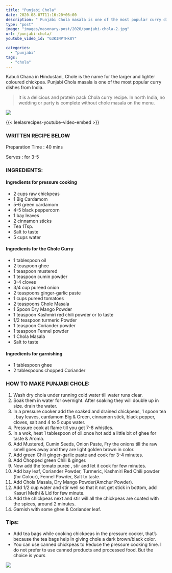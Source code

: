 ```yaml
---
title: "Punjabi Chola"
date: 2020-08-07T11:16:20+06:00
description: " Punjabi Chola masala is one of the most popular curry dishes from India. Chole is the name for the larger and lighter coloured chickpea."
type: "post"
image: "images/masonary-post/2020/punjabi-chola-2.jpg"
url: /punjabi-chola/
youtube_video_id: "G3KINPTHk8Y"

categories: 
  - "punjabi"
tags:
  - "chola"
---
```


Kabuli Chana in Hindustani, Chole is the name for the larger and lighter coloured chickpea. Punjabi Chola masala is one of the most popular curry dishes from India. 

> It is a delicious and protein pack Chola curry recipe. In north India, no wedding or party is complete without chole masala on the menu.

![](../images/masonary-post/2020/punjabi-chola-1.jpg)

{{< leelasrecipes-youtube-video-embed >}}


### WRITTEN RECIPE BELOW 

Preparation Time : 40 mins

Serves : for 3-5



### INGREDIENTS:

#### Ingredients for pressure cooking

- 2 cups raw chickpeas
- 1 Big Cardamom
- 5-6 green cardamom 
- 4-5 black peppercorn
- 1 bay leaves
- 2 cinnamon sticks
- Tea 1Tsp.
- Salt to taste
- 5 cups water

#### Ingredients for the Chole Curry

- 1 tablespoon oil
- 2 teaspoon ghee
- 1 teaspoon mustered
- 1 teaspoon cumin powder
- 3-4 cloves
- 3/4 cup pureed onion 
- 2 teaspoons ginger-garlic paste
- 1 cups pureed tomatoes 
- 2 teaspoons Chole Masala
- 1 Spoon Dry Mango Powder
- 1 teaspoon Kashmiri red chili powder or to taste
- 1/2 teaspoon turmeric Powder
- 1 teaspoon Coriander powder
- 1 teaspoon Fennel powder
- 1 Chola Masala
- Salt to taste

#### Ingredients for garnishing

- 1 tablespoon ghee
- 2 tablespoons chopped Coriander



### HOW TO MAKE PUNJABI CHOLE:

1. Wash dry chola under running cold water till water runs clear.
2. Soak them in water for overnight. After soaking they will double up in size. drain the water.
3. In a pressure cooker add the soaked and drained chickpeas, 1 spoon tea , bay leaves, cardamom Big & Green, cinnamon stick, black pepper, cloves, salt and 4 to 5 cups water. 
4. Pressure cook at  flame till you get 7-8 whistles. 
5. In a wok, heat 1 tablespoon of oil.once hot add a little bit of ghee for taste & Aroma.
6. Add Mustered, Cumin Seeds, Onion Paste, Fry the onions till the raw smell goes away and they are light golden brown in color.
7. Add green Chili ginger-garlic paste and cook for 3-4 minutes.
8. Add Chopped green Chili & ginger.
9. Now add the tomato puree , stir and let it cook for few minutes.
10. Add bay leaf, Coriander Powder, Turmeric, Kashmiri Red Chili powder (for Colour), Fennel Powder, Salt to taste.
11. Add Chola Masala, Dry Mango Powder(Amchur Powder).
12. Add 1/2 cup water and stir well so that it not get stick in bottom, add Kasuri Methi & Lid for few minute.
13. Add the chickpeas next and stir will all the chickpeas are coated with the spices, around 2 minutes.
14. Garnish with some ghee & Coriander leaf.


### Tips:

*  Add tea bags while cooking chickpeas in the pressure cooker, that’s because the tea bags help in giving chole a dark brown/black color.
* You can use canned chickpeas to Reduce the pressure cooking time. I do not prefer to use canned products and processed food. But the choice is yours

![](../images/masonary-post/2020/punjabi-chola-3.jpg)
